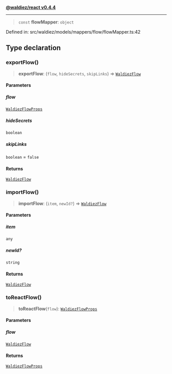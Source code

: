 [**@waldiez/react v0.4.4**](../../README.md)

***

> `const` **flowMapper**: `object`

Defined in: src/waldiez/models/mappers/flow/flowMapper.ts:42

## Type declaration

### exportFlow()

> **exportFlow**: (`flow`, `hideSecrets`, `skipLinks`) => [`WaldiezFlow`](../classes/WaldiezFlow.md)

#### Parameters

##### flow

[`WaldiezFlowProps`](../type-aliases/WaldiezFlowProps.md)

##### hideSecrets

`boolean`

##### skipLinks

`boolean` = `false`

#### Returns

[`WaldiezFlow`](../classes/WaldiezFlow.md)

### importFlow()

> **importFlow**: (`item`, `newId?`) => [`WaldiezFlow`](../classes/WaldiezFlow.md)

#### Parameters

##### item

`any`

##### newId?

`string`

#### Returns

[`WaldiezFlow`](../classes/WaldiezFlow.md)

### toReactFlow()

> **toReactFlow**(`flow`): [`WaldiezFlowProps`](../type-aliases/WaldiezFlowProps.md)

#### Parameters

##### flow

[`WaldiezFlow`](../classes/WaldiezFlow.md)

#### Returns

[`WaldiezFlowProps`](../type-aliases/WaldiezFlowProps.md)
